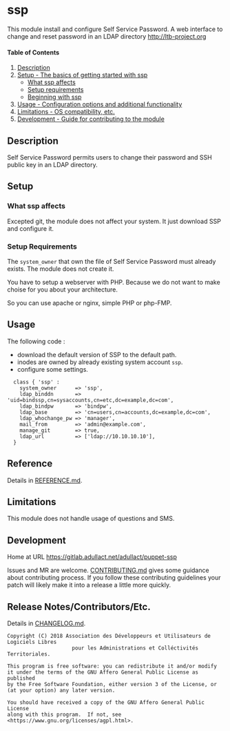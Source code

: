 # ssp

This module install and configure Self Service Password. A web interface to change and reset password in an LDAP directory http://ltb-project.org

#### Table of Contents

1. [Description](#description)
2. [Setup - The basics of getting started with ssp](#setup)
    * [What ssp affects](#what-ssp-affects)
    * [Setup requirements](#setup-requirements)
    * [Beginning with ssp](#beginning-with-ssp)
3. [Usage - Configuration options and additional functionality](#usage)
4. [Limitations - OS compatibility, etc.](#limitations)
5. [Development - Guide for contributing to the module](#development)

## Description

Self Service Password permits users to change their password and SSH public key in an LDAP directory.

## Setup

### What ssp affects

Excepted git, the module does not affect your system. It just download SSP and configure it.

### Setup Requirements

The `system_owner` that own the file of Self Service Password must already exists. The module does not create it.

You have to setup a webserver with PHP. Because we do not want to make choise for you about your architecture.

So you can use apache or nginx, simple PHP or php-FMP.

## Usage

The following code :
 * download the default version of SSP to the default path.
 * inodes are owned by already existing system account `ssp`.
 * configure some settings.

```
  class { 'ssp' :
    system_owner      => 'ssp',
    ldap_binddn       => 'uid=bindssp,cn=sysaccounts,cn=etc,dc=example,dc=com',
    ldap_bindpw       => 'bindpw',
    ldap_base         => 'cn=users,cn=accounts,dc=example,dc=com',
    ldap_whochange_pw => 'manager',
    mail_from         => 'admin@example.com',
    manage_git        => true,
    ldap_url          => ['ldap://10.10.10.10'],
  }
```


## Reference

Details in [REFERENCE.md](REFERENCE.md).

## Limitations

This module does not handle usage of questions and SMS.

## Development

Home at URL https://gitlab.adullact.net/adullact/puppet-ssp

Issues and MR are welcome. [CONTRIBUTING.md](CONTRIBUTING.md) gives some guidance about contributing process. If you follow these contributing guidelines your patch will likely make it into a release a little more quickly.

## Release Notes/Contributors/Etc.

Details in [CHANGELOG.md](CHANGELOG.md).


```
Copyright (C) 2018 Association des Développeurs et Utilisateurs de Logiciels Libres
                     pour les Administrations et Colléctivités Territoriales.

This program is free software: you can redistribute it and/or modify
it under the terms of the GNU Affero General Public License as published
by the Free Software Foundation, either version 3 of the License, or
(at your option) any later version.

You should have received a copy of the GNU Affero General Public License
along with this program.  If not, see <https://www.gnu.org/licenses/agpl.html>.

```
